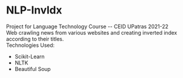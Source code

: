 # NLP-InvIdx
Project for Language Technology Course -- CEID UPatras 2021-22 \
Web crawling news from various websites and creating inverted index according to their titles. \
Technologies Used:
- Scikit-Learn
- NLTK
- Beautiful Soup
